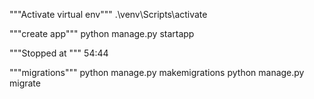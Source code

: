 """Activate virtual env"""
.\venv\Scripts\activate


"""create app"""
python manage.py startapp

"""Stopped at """
54:44

"""migrations"""
python manage.py makemigrations
python manage.py migrate

